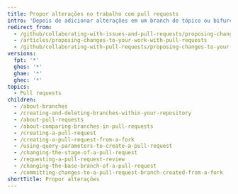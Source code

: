 ```yaml
---
title: Propor alterações no trabalho com pull requests
intro: 'Depois de adicionar alterações em um branch de tópico ou bifurcação, você pode abrir uma pull request para solicitar que seus colaboradores ou o administrador do repositório revisem as alterações antes de fazer merge delas no projeto.'
redirect_from:
  - /github/collaborating-with-issues-and-pull-requests/proposing-changes-to-your-work-with-pull-requests/
  - /articles/proposing-changes-to-your-work-with-pull-requests
  - /github/collaborating-with-pull-requests/proposing-changes-to-your-work-with-pull-requests
versions:
  fpt: '*'
  ghes: '*'
  ghae: '*'
  ghec: '*'
topics:
  - Pull requests
children:
  - /about-branches
  - /creating-and-deleting-branches-within-your-repository
  - /about-pull-requests
  - /about-comparing-branches-in-pull-requests
  - /creating-a-pull-request
  - /creating-a-pull-request-from-a-fork
  - /using-query-parameters-to-create-a-pull-request
  - /changing-the-stage-of-a-pull-request
  - /requesting-a-pull-request-review
  - /changing-the-base-branch-of-a-pull-request
  - /committing-changes-to-a-pull-request-branch-created-from-a-fork
shortTitle: Propor alterações
---
```


